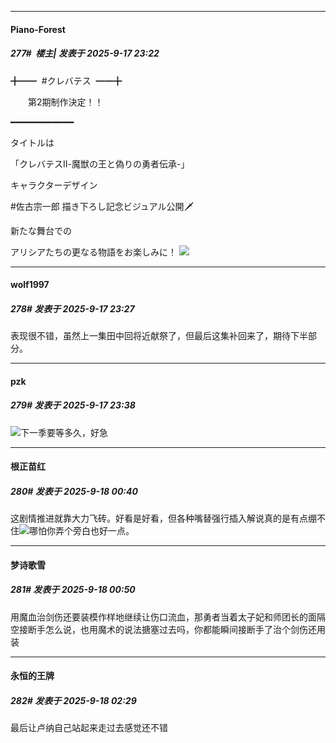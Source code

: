 ﻿
*****

####  Piano-Forest  
##### 277#         楼主| 发表于 2025-9-17 23:22

╋━━  #クレバテス  ━━╋

　　第2期制作決定！！

 ━━━━━━━━━━━━

タイトルは

「クレバテスⅡ-魔獣の王と偽りの勇者伝承-」

キャラクターデザイン

#佐古宗一郎 描き下ろし記念ビジュアル公開🗡

新たな舞台での

アリシアたちの更なる物語をお楽しみに！
<img src="https://p.sda1.dev/27/35bd9c14cd14e804ad3821aeb3d30be2/20250917_231900.jpg" referrerpolicy="no-referrer">

*****

####  wolf1997  
##### 278#       发表于 2025-9-17 23:27

表现很不错，虽然上一集田中回将近献祭了，但最后这集补回来了，期待下半部分。


*****

####  pzk  
##### 279#       发表于 2025-9-17 23:38

<img src="https://static.stage1st.com/image/smiley/face/44.gif" referrerpolicy="no-referrer">下一季要等多久，好急


*****

####  根正苗红  
##### 280#       发表于 2025-9-18 00:40

这剧情推进就靠大力飞砖。好看是好看，但各种嘴替强行插入解说真的是有点绷不住<img src="https://static.stage1st.com/image/smiley/face2017/068.png" referrerpolicy="no-referrer">哪怕你弄个旁白也好一点。


*****

####  梦诗歌雪  
##### 281#       发表于 2025-9-18 00:50

用魔血治剑伤还要装模作样地继续让伤口流血，那勇者当着太子妃和师团长的面隔空接断手怎么说，也用魔术的说法搪塞过去吗，你都能瞬间接断手了治个剑伤还用装


*****

####  永恒的王牌  
##### 282#       发表于 2025-9-18 02:29

最后让卢纳自己站起来走过去感觉还不错

